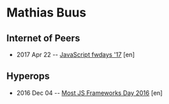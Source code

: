 # Mathias Buus

## Internet of Peers
- 2017 Apr 22 -- [JavaScript fwdays &#39;17](https://frameworksdays.com/event/js-frameworks-day-2017/review/internet-of-peers) [en]   
## Hyperops
- 2016 Dec 04 -- [Most JS Frameworks Day 2016](https://frameworksdays.com/event/most-js-fwdays-2016/review/hyperops) [en]   

